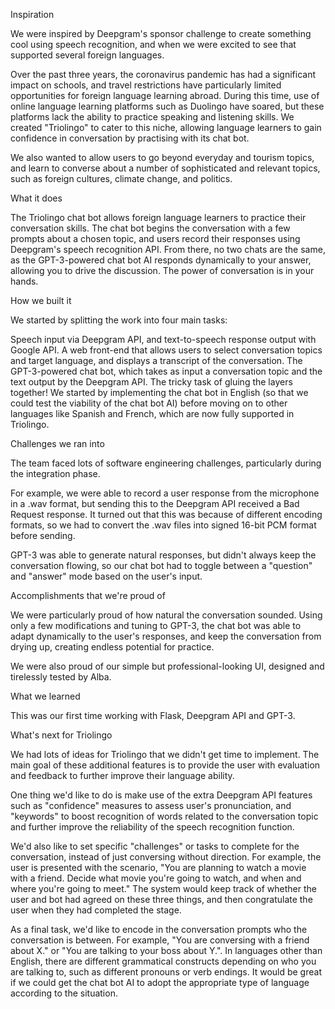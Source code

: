 Inspiration

We were inspired by Deepgram's sponsor challenge to create something cool using speech recognition, and when we were excited to see that supported several foreign languages.

Over the past three years, the coronavirus pandemic has had a significant impact on schools, and travel restrictions have particularly limited opportunities for foreign language learning abroad. During this time, use of online language learning platforms such as Duolingo have soared, but these platforms lack the ability to practice speaking and listening skills. We created "Triolingo" to cater to this niche, allowing language learners to gain confidence in conversation by practising with its chat bot.

We also wanted to allow users to go beyond everyday and tourism topics, and learn to converse about a number of sophisticated and relevant topics, such as foreign cultures, climate change, and politics.

What it does

The Triolingo chat bot allows foreign language learners to practice their conversation skills. The chat bot begins the conversation with a few prompts about a chosen topic, and users record their responses using Deepgram's speech recognition API. From there, no two chats are the same, as the GPT-3-powered chat bot AI responds dynamically to your answer, allowing you to drive the discussion. The power of conversation is in your hands.

How we built it

We started by splitting the work into four main tasks:

Speech input via Deepgram API, and text-to-speech response output with Google API.
A web front-end that allows users to select conversation topics and target language, and displays a transcript of the conversation.
The GPT-3-powered chat bot, which takes as input a conversation topic and the text output by the Deepgram API.
The tricky task of gluing the layers together!
We started by implementing the chat bot in English (so that we could test the viability of the chat bot AI) before moving on to other languages like Spanish and French, which are now fully supported in Triolingo.

Challenges we ran into

The team faced lots of software engineering challenges, particularly during the integration phase.

For example, we were able to record a user response from the microphone in a .wav format, but sending this to the Deepgram API received a Bad Request response. It turned out that this was because of different encoding formats, so we had to convert the .wav files into signed 16-bit PCM format before sending.

GPT-3 was able to generate natural responses, but didn't always keep the conversation flowing, so our chat bot had to toggle between a "question" and "answer" mode based on the user's input.

Accomplishments that we're proud of

We were particularly proud of how natural the conversation sounded. Using only a few modifications and tuning to GPT-3, the chat bot was able to adapt dynamically to the user's responses, and keep the conversation from drying up, creating endless potential for practice.

We were also proud of our simple but professional-looking UI, designed and tirelessly tested by Alba.

What we learned

This was our first time working with Flask, Deepgram API and GPT-3.

What's next for Triolingo

We had lots of ideas for Triolingo that we didn't get time to implement. The main goal of these additional features is to provide the user with evaluation and feedback to further improve their language ability.

One thing we'd like to do is make use of the extra Deepgram API features such as "confidence" measures to assess user's pronunciation, and "keywords" to boost recognition of words related to the conversation topic and further improve the reliability of the speech recognition function.

We'd also like to set specific "challenges" or tasks to complete for the conversation, instead of just conversing without direction. For example, the user is presented with the scenario, "You are planning to watch a movie with a friend. Decide what movie you're going to watch, and when and where you're going to meet." The system would keep track of whether the user and bot had agreed on these three things, and then congratulate the user when they had completed the stage.

As a final task, we'd like to encode in the conversation prompts who the conversation is between. For example, "You are conversing with a friend about X." or "You are talking to your boss about Y.". In languages other than English, there are different grammatical constructs depending on who you are talking to, such as different pronouns or verb endings. It would be great if we could get the chat bot AI to adopt the appropriate type of language according to the situation.